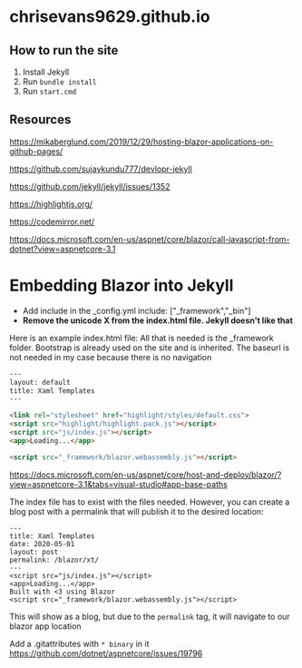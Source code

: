 # chrisevans9629.github.io

## How to run the site

1. Install Jekyll
2. Run ```bundle install```
3. Run ```start.cmd```

## Resources

https://mikaberglund.com/2019/12/29/hosting-blazor-applications-on-github-pages/

https://github.com/sujaykundu777/devlopr-jekyll

https://github.com/jekyll/jekyll/issues/1352

https://highlightjs.org/

https://codemirror.net/

https://docs.microsoft.com/en-us/aspnet/core/blazor/call-javascript-from-dotnet?view=aspnetcore-3.1

# Embedding Blazor into Jekyll

- Add include in the _config.yml include: ["_framework","_bin"]
- **Remove the unicode X from the index.html file.  Jekyll doesn't like that**

Here is an example index.html file:
All that is needed is the _framework folder.  Bootstrap is already used on the site and is inherited.  The baseurl is not needed in my case because there is no navigation
```html
---
layout: default
title: Xaml Templates
---

<link rel="stylesheet" href="highlight/styles/default.css">
<script src="highlight/highlight.pack.js"></script>
<script src="js/index.js"></script>
<app>Loading...</app>

<script src="_framework/blazor.webassembly.js"></script>
```

https://docs.microsoft.com/en-us/aspnet/core/host-and-deploy/blazor/?view=aspnetcore-3.1&tabs=visual-studio#app-base-paths

The index file has to exist with the files needed.  However, you can create a blog post with a permalink that will publish it to the desired location:

```
---
title: Xaml Templates
date: 2020-05-01
layout: post
permalink: /blazor/xt/
---
<script src="js/index.js"></script>
<app>Loading...</app>
Built with <3 using Blazor
<script src="_framework/blazor.webassembly.js"></script>
```

This will show as a blog, but due to the `permalink` tag, it will navigate to our blazor app location

Add a .gitattributes with `* binary` in it
https://github.com/dotnet/aspnetcore/issues/19796

